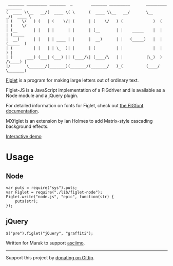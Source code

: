 	 _______ _________ _______  _        _______ _________       _________ _______ 
	(  ____ \\__   __/(  ____ \( \      (  ____ \\__   __/       \__    _/(  ____ \
	| (    \/   ) (   | (    \/| (      | (    \/   ) (             )  (  | (    \/
	| (__       | |   | |      | |      | (__       | |    _____    |  |  | (_____ 
	|  __)      | |   | | ____ | |      |  __)      | |   (_____)   |  |  (_____  )
	| (         | |   | | \_  )| |      | (         | |             |  |        ) |
	| )      ___) (___| (___) || (____/\| (____/\   | |          |\_)  )  /\____) |
	|/       \_______/(_______)(_______/(_______/   )_(          (____/   \_______)

[Figlet](http://www.figlet.org/) is a program for making large letters out of ordinary text.

Figlet-JS is a JavaScript implementation of a FIGdriver and is available as a Node module and a jQuery plugin.

For detailed information on fonts for Figlet, check out [the FIGfont documentation](http://www.jave.de/figlet/figfont.html).

MXfiglet is an extension by Ian Holmes to add Matrix-style cascading background effects.

[Interactive demo](https://biowiki.org/wiki/extensions/Figlet/figlet-js/)

Usage
=====

Node
----

	var puts = require("sys").puts;
	var Figlet = require("./lib/figlet-node");
	Figlet.write("node.js", "epic", function(str) {
		puts(str);
	});

jQuery
------

	$("pre").figlet("jQuery", "graffiti");

Written for Marak to support [asciimo](http://github.com/marak/asciimo).

---

Support this project by [donating on Gittip](https://www.gittip.com/scottgonzalez/).
